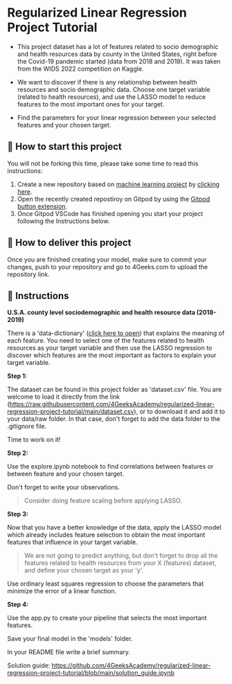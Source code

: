 <!-- hide -->
# Regularized Linear Regression Project Tutorial
<!-- endhide -->

- This project dataset has a lot of features related to socio demographic and health resources data by county in the United States, right before the Covid-19 pandemic started (data from 2018 and 2019). It was taken from the WIDS 2022 competition on Kaggle.

- We want to discover if there is any relationship between health resources and socio demographic data. Choose one target variable (related to health resources), and use the LASSO model to reduce features to the most important ones for your target.

- Find the parameters for your linear regression between your selected features and your chosen target.

## 🌱  How to start this project

You will not be forking this time, please take some time to read this instructions:

1. Create a new repository based on [machine learning project](https://github.com/4GeeksAcademy/machine-learning-python-template/generate) by [clicking here](https://github.com/4GeeksAcademy/machine-learning-python-template).
2. Open the recently created repostiroy on Gitpod by using the [Gitpod button extension](https://www.gitpod.io/docs/browser-extension/).
3. Once Gitpod VSCode has finished opening you start your project following the Instructions below.

## 🚛 How to deliver this project

Once you are finished creating your model, make sure to commit your changes, push to your repository and go to 4Geeks.com to upload the repository link.

## 📝 Instructions

**U.S.A. county level sociodemographic and health resource data (2018-2019)**

There is a 'data-dictionary' ([click here to open](https://github.com/4GeeksAcademy/regularized-linear-regression-project-tutorial/blob/main/Data-Dictionary.csv)) that explains the meaning of each feature. You need to select one of the features related to health resources as your target variable and then use the LASSO regression to discover which features are the most important as factors to explain your target variable. 

**Step 1:**

The dataset can be found in this project folder as 'dataset.csv' file. You are welcome to load it directly from the link (https://raw.githubusercontent.com/4GeeksAcademy/regularized-linear-regression-project-tutorial/main/dataset.csv), or to download it and add it to your data/raw folder. In that case, don't forget to add the data folder to the .gitignore file.

Time to work on it!

**Step 2:**

Use the explore.ipynb notebook to find correlations between features or between feature and your chosen target.

Don't forget to write your observations.

> Consider doing feature scaling before applying LASSO.

**Step 3:**

Now that you have a better knowledge of the data, apply the LASSO model which already includes feature selection to obtain the most important features that influence in your target variable. 

>We are not going to predict anything, but don't forget to drop all the features related to health resources from your X (features) dataset, and define your chosen target as your 'y'.

Use ordinary least squares regression to choose the parameters that minimize the error of a linear function.

**Step 4:**

Use the app.py to create your pipeline that selects the most important features. 

Save your final model in the 'models' folder.

In your README file write a brief summary.

Solution guide: https://github.com/4GeeksAcademy/regularized-linear-regression-project-tutorial/blob/main/solution_guide.ipynb
 
